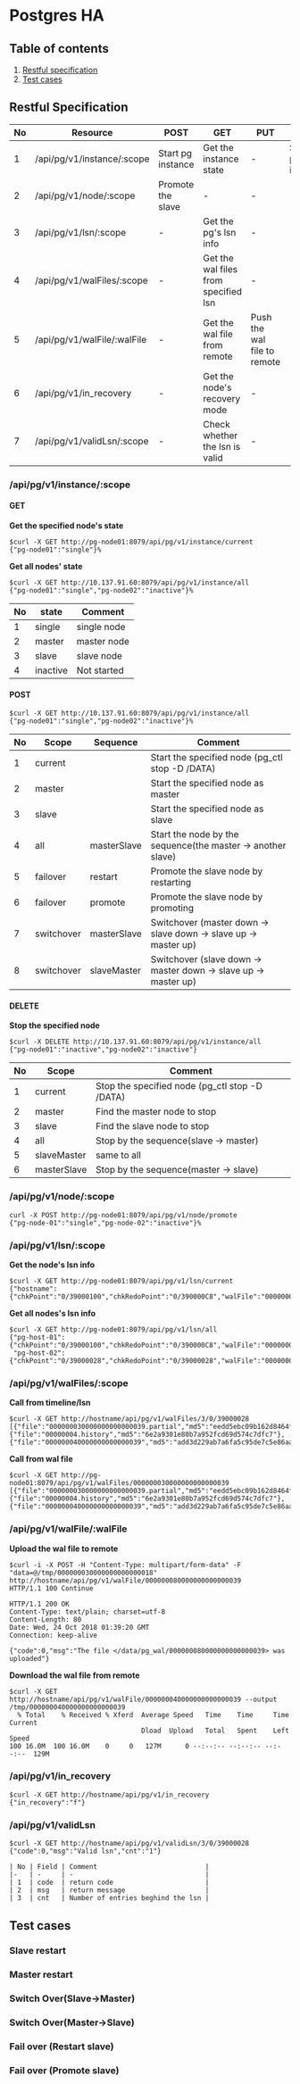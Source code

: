 # Postgres HA
## Table of contents
1. [Restful specification](#restful-specification)
2. [Test cases](#test-cases)

## Restful Specification
  |No | Resource                   | POST              | GET                                   |PUT                          | DELETE               |
  |-- | ----                       | ----              | -----                                 | -----                       | ----                 |
  |1  | /api/pg/v1/instance/:scope | Start pg instance | Get the instance state                | -                           | Stop the pg instance |
  |2  | /api/pg/v1/node/:scope     | Promote the slave | -                                     | -                           | -                    |
  |3  | /api/pg/v1/lsn/:scope      | -                 | Get the pg's lsn info                 | -                           | -                    |
  |4  | /api/pg/v1/walFiles/:scope | -                 | Get the wal files from specified lsn  | -                           | -                    |
  |5  | /api/pg/v1/walFile/:walFile| -                 | Get the wal file from remote          | Push the wal file to remote | -                    |
  |6  | /api/pg/v1/in_recovery     | -                 | Get the node's recovery mode          | -                           | -                    |
  |7  | /api/pg/v1/validLsn/:scope | -                 | Check whether the lsn is valid        | -                           | -                    |

### /api/pg/v1/instance/:scope 
#### GET
**Get the specified node's state**
```shell
$curl -X GET http://pg-node01:8079/api/pg/v1/instance/current
{"pg-node01":"single"}%
```
**Get all nodes' state**
```shell
$curl -X GET http://10.137.91.60:8079/api/pg/v1/instance/all
{"pg-node01":"single","pg-node02":"inactive"}%
```
  |No | state    | Comment     |
  |-  | -        | -           |
  | 1 | single   | single node |
  | 2 | master   | master node |
  | 3 | slave    | slave node  |
  | 4 | inactive | Not started |

#### POST
```shell
$curl -X GET http://10.137.91.60:8079/api/pg/v1/instance/all             
{"pg-node01":"single","pg-node02":"inactive"}%
```
  | No | Scope           | Sequence           | Comment                                                             |
  | -  | -               | -                  | -                                                                   |
  | 1  | current         |                    | Start the specified node (pg_ctl stop -D /DATA)                     |
  | 2  | master          |                    | Start the specified node as master                                  |
  | 3  | slave           |                    | Start the specified node as slave                                   |
  | 4  | all             | masterSlave        | Start the node by the sequence(the master -> another slave)         |
  | 5  | failover        | restart            | Promote the slave node by restarting                                |
  | 6  | failover        | promote            | Promote the slave node by promoting                                 |
  | 7  | switchover      | masterSlave        | Switchover (master down -> slave down -> slave up -> master up)     |
  | 8  | switchover      | slaveMaster        | Switchover (slave down -> master down -> slave up -> master up)     |

#### DELETE
**Stop the specified node**
```shell
$curl -X DELETE http://10.137.91.60:8079/api/pg/v1/instance/all
{"pg-node01":"inactive","pg-node02":"inactive"}
```
  | No | Scope       | Comment                                        |
  | -  | -           | -                                              |
  | 1  | current     | Stop the specified node (pg_ctl stop -D /DATA) |
  | 2  | master      | Find the master node to stop                   |
  | 3  | slave       | Find the slave node to stop                    |
  | 4  | all         | Stop by the sequence(slave -> master)          |
  | 5  | slaveMaster | same to all                                    |
  | 6  | masterSlave | Stop by the sequence(master -> slave)          |

### /api/pg/v1/node/:scope
```shell
curl -X POST http://pg-node01:8079/api/pg/v1/node/promote
{"pg-node-01":"single","pg-node-02":"inactive"}% 
```
### /api/pg/v1/lsn/:scope
**Get the node's lsn info**
```shell
$curl -X GET http://pg-node01:8079/api/pg/v1/lsn/current
{"hostname":{"chkPoint":"0/39000100","chkRedoPoint":"0/390000C8","walFile":"000000040000000000000039","timeLineID":"4","lastLsn":"0/39000170"}}
```

**Get all nodes's lsn  info**
```shell
$curl -X GET http://pg-node01:8079/api/pg/v1/lsn/all
{"pg-host-01":{"chkPoint":"0/39000100","chkRedoPoint":"0/390000C8","walFile":"000000040000000000000039","timeLineID":"4","lastLsn":"0/39000170"},
 "pg-host-02":{"chkPoint":"0/39000028","chkRedoPoint":"0/39000028","walFile":"000000030000000000000039","timeLineID":"3","lastLsn":"0/39000028"}}%
```
### /api/pg/v1/walFiles/:scope
**Call from timeline/lsn**
```shell
$curl -X GET http://hostname/api/pg/v1/walFiles/3/0/39000028
[{"file":"000000030000000000000039.partial","md5":"eedd5ebc09b162d8464ff53d9c98f492"},{"file":"00000004.history","md5":"6e2a9301e80b7a952fcd69d574c7dfc7"},{"file":"000000040000000000000039","md5":"add3d229ab7a6fa5c95de7c5e86aa5b4"}]
```

**Call from wal file**
```shell
$curl -X GET http://pg-node01:8079/api/pg/v1/walFiles/000000030000000000000039 
[{"file":"000000030000000000000039.partial","md5":"eedd5ebc09b162d8464ff53d9c98f492"},{"file":"00000004.history","md5":"6e2a9301e80b7a952fcd69d574c7dfc7"},{"file":"000000040000000000000039","md5":"add3d229ab7a6fa5c95de7c5e86aa5b4"}]
```

### /api/pg/v1/walFile/:walFile
**Upload the wal file to remote**
```shell
$curl -i -X POST -H "Content-Type: multipart/form-data" -F "data=@/tmp/000000030000000000000018" http://hostname/api/pg/v1/walFile/000000080000000000000039
HTTP/1.1 100 Continue

HTTP/1.1 200 OK
Content-Type: text/plain; charset=utf-8
Content-Length: 80
Date: Wed, 24 Oct 2018 01:39:20 GMT
Connection: keep-alive

{"code":0,"msg":"The file </data/pg_wal/000000080000000000000039> was uploaded"}
```

**Download the wal file from remote**
```shell
$curl -X GET http://hostname/api/pg/v1/walFile/000000040000000000000039 --output /tmp/000000040000000000000039
  % Total    % Received % Xferd  Average Speed   Time    Time     Time  Current
                                 Dload  Upload   Total   Spent    Left  Speed
100 16.0M  100 16.0M    0     0   127M      0 --:--:-- --:--:-- --:--:--  129M
```

### /api/pg/v1/in_recovery
```shell
$curl -X GET http://hostname/api/pg/v1/in_recovery
{"in_recovery":"f"}
```
### /api/pg/v1/validLsn 
```shell
$curl -X GET http://hostname/api/pg/v1/validLsn/3/0/39000028
{"code":0,"msg":"Valid lsn","cnt":"1"}
```
    | No | Field | Comment                           |
    |-   | -     | -                                 |
    | 1  | code  | return code                       |
    | 2  | msg   | return message                    |
    | 3  | cnt   | Number of entries beghind the lsn |
## Test cases
### Slave restart
### Master restart
### Switch Over(Slave->Master)
### Switch Over(Master->Slave)
### Fail over (Restart slave)
### Fail over (Promote slave)
